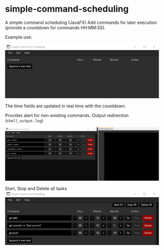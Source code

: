 # simple-command-scheduling
A simple command scheduling (JavaFX)
Add commands for later execution (provide a countdown for commands HH:MM:SS).

Example use:

![Image of demo screenshot gif](demo-screenshot-1.gif)

The time fields are updated in real time with the countdown.

Provides alert for non-existing commands.
Output redirection (`shell_output.log`)

![Image of demo screenshot gif](demo-screenshot-2.gif)


Start, Stop and Delete all tasks
![Image of demo screenshot gif](demo-screenshot-3.gif)